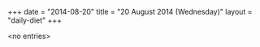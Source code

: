 +++
date = "2014-08-20"
title = "20 August 2014 (Wednesday)"
layout = "daily-diet"
+++


\<no entries\>

